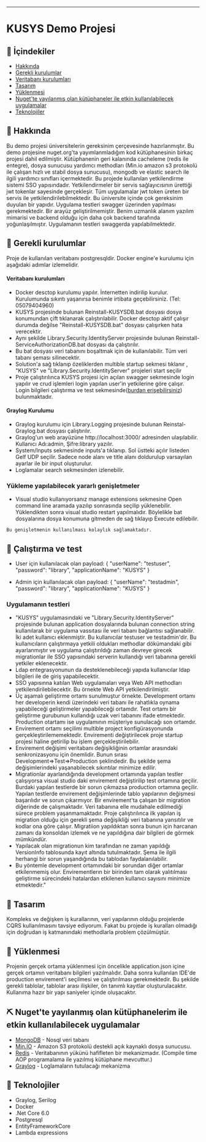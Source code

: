 

---


# KUSYS Demo Projesi 


## 📝 İçindekiler

- [Hakkında](#about)
- [Gerekli kurulumlar](#getting_started)
- [Veritabanı kurulumları](#database)
- [Tasarım](#usage)
- [Yüklenmesi](#deployment)
- [Nuget'te yayılanmış olan kütüphaneler ile etkin kullanılabilecek uygulamalar](#built_using)
- [Teknolojiler](#acknowledgement)
## 🧐 Hakkında <a name = "about"></a>

Bu demo projesi üniversitelerin gereksinim çerçevesinde hazırlanmıştır. Bu demo projesine
nuget.org'ta yayımlanmladığım kod kütüphanesinin birkaç projesi dahil edilmiştir.
Kütüphanenin geri kalanında cacheleme (redis ile entegre), dosya sunucusu yardımcı methodları (Min.io amazon s3 protokolü ile çalışan hızlı ve stabil dosya sunucusu),
mongodb ve elastic search ile ilgili yardımcı sınıfları içermektedir. 
Bu projede kullanılan yetkilendirme sistemi SSO yapısındadır. Yetkilendirmeler bir servis sağlayıcısının ürettiği jwt tokenlar sayesinde gerçekleşir. 
 Tüm uygulamalar jwt token üreten bir servis ile yetkilendirilebilmektedir. 
 Bu üniversite içinde çok gereksinim duyulan bir yapıdır. 
 Uygulama testleri swagger üzerinden yapılması gerekmektedir. 
 Bir arayüz geliştirilmemiştir. Benim uzmanlık alanım yazılım mimarisi ve backend olduğu için daha çok backend tarafında yoğunlaşılmıştır. Uygulamanın testleri swaggerda yapılabilmektedir.
## 🏁 Gerekli kurulumlar <a name = "getting_started"></a>

Proje de kullanılan veritabanı postgresqldir. Docker engine'e kurulumu için aşağıdaki adımlar izlemelidir.

#### Veritabanı kurulumları  <a name = "database"></a>
- Docker desctop kurulumu yapılır. İnternetten indirilip kurulur. Kurulumunda sıkıntı yaşanırsa benimle irtibata geçebilirsiniz. (Tel: 05079404960)
- KUSYS projesinde bulunan Reinstall-KUSYSDB.bat dosyası dosya konumundan çift tıklanarak çalıştırılabilir. 
Docker desctop aktif çalışır durumda değilse "Reinstall-KUSYSDB.bat" dosyası çalışırken hata verecektir.
- Aynı şekilde Library.Security.IdentityServer projesinde bulunan Reinstall-ServiceAuthorizationDB.bat dosyası da çalıştırılır.
- Bu bat dosyası veri tabanını boşaltmak için de kullanılabilir. Tüm veri tabanı şeması silinecektir.
- Solution'a sağ tıklanıp özeliklerden multible startup sekmesi tıklanır , "KUSYS" ve "Library.Security.IdentityServer" projeleri start seçilir
- Proje çalıştırılınca KUSYS projesi için açılan swagger sekmesinde 
login yapılır ve crud işlemleri login yapılan user'in yetkilerine göre çalışır. Login bilgileri çalıştırma ve 
test sekmesinde([burdan erişebilirsiniz](#tests)) bulunmaktadır.
#### Graylog Kurulumu <a name = "graylog"></a>
- Graylog kurulumu için Library.Logging projesinde bulunan Reinstal-Graylog.bat dosyası çalıştırılır.
- Graylog'un web arayüzüne http://localhost:3000/ adresinden ulaşılabilir. Kullanıcı Adı:admin, Şifre:library yazılır.
- System/Inputs sekmesinde inputs'a tıklanıp. 
Sol üstteki açılır listeden Gelf UDP seçilir. 
Sadece  node alanı ve title alanı doldurulup varsayılan ayarlar ile bir input oluşturulur.
- Loglamalar search sekmesinden izlenebilir.

### Yükleme yapılabilecek yararlı genişletmeler
- Visual studio kullanıyorsanız manage extensions sekmesine Open command line aramada yazılıp sonrasında 
seçilip yüklenebilir. Yüklendikten sonra visual studio restart yapılmalıdır.
Böylelikle bat dosyalarına dosya konumuna gitmeden de sağ tıklayıp Execute edilebilir.


```
Bu genişletmenin kullanılması kolaylık sağlamaktadır.
```

## 🔧 Çalıştırma ve test <a name = "tests"></a>

- User için kullanılacak olan payload: { "userName": "testuser", "password": "library", "applicationName": "KUSYS" }

- Admin için kullanılacak olan payload: { "userName": "testadmin", "password": "library", "applicationName": "KUSYS" }

### Uygulamanın testleri

- "KUSYS" uygulamasındaki ve "Library.Security.IdentityServer" projesinde bulunan application dosyalarında bulunan connection string kullanılarak bir uygulama vassıtası ile veri tabanı bağlantısı sağlanabilir.
İki adet kullanıcı eklenmiştir. Bu kullanıcılar testuser ve testadmin'dir. Bu kullanıcıların çalıştırmaya yetkili oldukları methodlar dökümandaki gibi 
ayarlanmıştır ve uygulama çalıştırıldığı zaman devreye girecek migrationlar ile SSO yapısındaki serverin kullandığı veri tabanına gerekli yetkiler eklenecektir.
- Ldap entegrasyonunun da desteklenebileceği yapıda kullanıcılar ldap bilgileri ile de giriş yapabilecektir.
 - SSO yapısınna katılan Web uygulamaları veya Web API methodları yetkilendirilebilecektir. Bu örnekte Web API yetkilendirilmiştir.
 - Üç aşamalı geliştirme ortamı sunulmuştur örnekte. 
 Development ortamı her developerin kendi üzerindeki veri tabanı ile rahatlıkla oynama yapabileceği geliştirmeler yapabileceği ortamdır. 
 Test ortamı bir geliştirme gurubunun kullandığı uzak veri tabanını ifade etmektedir. 
 Production otartamı ise uygulamının müşteriye sunulacağı son ortamdır.
- Envirement ortamı seçilimi multible project konfigürasyonunda gerçekleştirilememektedir. 
Envirementi değiştirilecek proje startup projesi haline getirilip bu işlem gerçekleştirilebilir.
- Envirement değişimi veritabanı değişikliğinin ortamlar arasındaki senkronizasyonu için önemlidir. 
Bunun sırası Development=>Test=>Production şeklindedir. 
Bu şekilde şema değişimlerindeki yaşanabilecek sıkıntılar minimize edilir.
 - Migrationlar ayarlandığında development ortamında yapılan testler çalışıyorsa visual studio daki envirement değiştirilip test ortamına geçilir.
 Burdaki yapılan testlerde bir sorun çıkmazsa production ortamına geçilir.
 Yapılan testlerde envirement değişimlerinde tablo yapılarının değişmesi başarılıdır ve sorun çıkarmıyor. Bir envirement'ta çalışan bir migration diğerinde de çalışmaktadır. Veri tabanına elle mudahale edilmediği sürece problem yaşanmamaktadır.
 Proje çalıştırılınca ilk yapılan iş migration olduğu için gerekli şema değişikliği veri tabanına yansıtılır ve kodlar ona göre çalışır. 
 Migratiion yapıldıktan sonra bunun için harcanan zamanı da konsoldan izlemek ve ne yapıldığına dair bilgileri de görmek mümkündür.
 - Yapılacak olan migrationun kim tarafından ne zaman yapıldığı VersionInfo tablosunda kayıt altında tutulmaktadır. 
 Şema ile ilgili herhangi bir sorun yaşandığında bu tablodan faydalanılabilir.
 - Bu yöntemle development ortamındaki bir sorundan diğer ortamlar etkilenmemiş olur. 
 Envirementlerın bir birinden tam olarak yalıtılması geliştirme sürecindeki hatalardan etkilenen kullanıcı sayısını minimize etmektedir."

## 🎈 Tasarım <a name="usage"></a>
Kompleks ve değişken iş kurallarının, veri yapılarının olduğu projelerde CQRS kullanılmasını tavsiye ediyorum. 
Fakat bu projede iş kuralları olmadığı için doğrudan iş katmanındaki methodlarla problem çözülmüştür.

## 🚀 Yüklenmesi <a name = "deployment"></a>

Projenin gerçek ortama yüklenmesi için öncelikle application.json 
içine gerçek ortamın veritabanı bilgileri yazılmalıdır. Daha sonra kullanılan IDE'de production envirement'i seçilmesi ve çalıştırılması gerekmektedir.
Bu şekilde gerekli tablolar, tablolar arası ilişkiler, ön tanımlı kayıtlar oluşturulacaktır. Kullanıma hazır bir yapı saniyeler içinde oluşacaktır.


## ⛏️ Nuget'te yayılanmış olan kütüphanelerim ile etkin kullanılabilecek uygulamalar <a name = "built_using"></a>

- [MongoDB](https://www.mongodb.com/) - Nosql veri tabanı
- [Min.IO](https://expressjs.com/) - Amazon S3 protokolü destekli açık kaynaklı dosya sunucusu.
- [Redis]() - Veritabanının yükünü hafifleten bir mekanizmadır. (Compile time AOP programalama ile yazılmış kütüphane mevcuttur.)
- [Graylog]() - Loglamaların tutulacağı mekanizma

## 🎉 Teknolojiler <a name = "acknowledgement"></a>

- Graylog, Serilog
- Docker
- .Net Core 6.0
- Postgresql
- EntityFrameworkCore
- Lambda expressions
